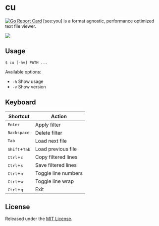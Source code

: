 # cu
[![Go Report Card](https://goreportcard.com/badge/github.com/cuhsat/cu?style=flat-square)](https://goreportcard.com/report/github.com/cuhsat/cu)
[see:you] is a format agnostic, performance optimized text file viewer.

![](assets/cu.gif)

## Usage
```console
$ cu [-hv] PATH ...
```

Available options:
* `-h` Show usage
* `-v` Show version

## Keyboard
| Shortcut                        | Action              |
| ------------------------------- | ------------------- |
| <kbd>Enter</kbd>                | Apply filter        |
| <kbd>Backspace</kbd>            | Delete filter       |
| <kbd>Tab</kbd>                  | Load next file      |
| <kbd>Shift</kbd>+<kbd>Tab</kbd> | Load previous file  |
| <kbd>Ctrl</kbd>+<kbd>c</kbd>    | Copy filtered lines |
| <kbd>Ctrl</kbd>+<kbd>s</kbd>    | Save filtered lines |
| <kbd>Ctrl</kbd>+<kbd>n</kbd>    | Toggle line numbers |
| <kbd>Ctrl</kbd>+<kbd>w</kbd>    | Toggle line wrap    |
| <kbd>Ctrl</kbd>+<kbd>q</kbd>    | Exit                |

## License
Released under the [MIT License](LICENSE).
